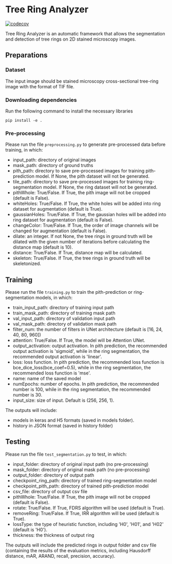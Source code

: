 # Tree Ring Analyzer

[![codecov](https://codecov.io/gh/MontpellierRessourcesImagerie/tree-ring-analyzer/branch/main/graph/badge.svg)](https://codecov.io/gh/MontpellierRessourcesImagerie/tree-ring-analyzer)


Tree Ring Analyzer is an automatic framework that allows the segmentation and detection of tree rings on 2D stained microscopy images.

## Preparations
### Dataset
The input image should be stained microscopy cross-sectional tree-ring image with the format of TIF file.

### Downloading dependencies
Run the following command to install the necessary libraries
```
pip install -e .
```

### Pre-processing
Please run the file `preprocessing.py` to generate pre-processed data before training, in which:
- input_path: directory of original images
- mask_path: directory of ground truths
- pith_path: directory to save pre-processed images for training pith-prediction model. If None, the pith dataset will not be generated.
- tile_path: directory to save pre-processed images for training ring-segmentation model. If None, the ring dataset will not be generated.
- pithWhole: True/False. If True, the pith image will not be cropped (default is False).
- whiteHoles: True/False. If True, the white holes will be added into ring dataset for augmentation (default is True).
- gaussianHoles: True/False. If True, the gaussian holes will be added into ring dataset for augmentation (default is False).
- changeColor: True/False. If True, the order of image channels will be changed for augmentation (default is False).
- dilate: an integer. If not None, the tree rings in ground truth will be dilated with the given number of iterations before calculating the distance map (default is 10).
- distance: True/False. If True, distance map will be calculated.
- skeleton: True/False. If True, the tree rings in ground truth will be skeletonized.

## Training
Please run the file `training.py` to train the pith-prediction or ring-segmentation models, in which:
- train_input_path: directory of training input path
- train_mask_path: directory of training mask path
- val_input_path: directory of validation input path
- val_mask_path: directory of validation mask path
- filter_num: the number of filters in UNet architecture (default is [16, 24, 40, 80, 960])
- attention: True/False. If True, the model will be Attention UNet.
- output_activation: output activation. In pith prediction, the recommended output activation is 'sigmoid', while in the ring segmentation, the recommended output activation is 'linear'.
- loss: loss function. In pith prediction, the recommended loss function is bce_dice_loss(bce_coef=0.5), while in the ring segmentation, the recommended loss function is 'mse'. 
- name: name of the saved model
- numEpochs: number of epochs. In pith prediction, the recommended number is 100, while in the ring segmentation, the recommended number is 30. 
- input_size: size of input. Default is (256, 256, 1).

The outputs will include:
- models in keras and H5 formats (saved in models folder).
- history in JSON format (saved in history folder)

## Testing
Please run the file `test_segmentation.py` to test, in which:
- input_folder: directory of original input path (no pre-processing)
- mask_folder: directory of original mask path (no pre-processing)
- output_folder: directory of output path
- checkpoint_ring_path: directory of trained ring-segmentation model
- checkpoint_pith_path: directory of trained pith-prediction model
- csv_file: directory of output csv file
- pithWhole: True/False. If True, the pith image will not be cropped (default is False).
- rotate: True/False. If True, FDRS algorithm will be used (default is True).
- removeRing: True/False. If True, IRR algorithm will be used (default is True).
- lossType: the type of heuristic function, including 'H0', 'H01', and 'H02' (default is 'H0').
- thickness: the thickness of output ring

The outputs will include the predicted rings in output folder and csv file (containing the results of the evaluation metrics, including Hausdorff distance, mAR, ARAND, recall, precision, accuracy).

[🐛 Found a bug?]: https://github.com/MontpellierRessourcesImagerie/tree-ring-analyzer/issues
[🔍 Need some help?]: mri-cia@mri.cnrs.fr
